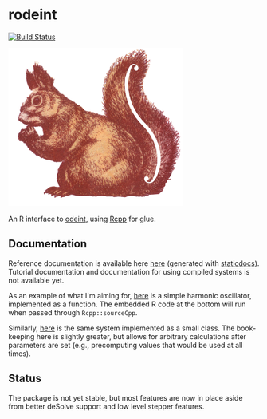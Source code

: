 # rodeint

[![Build Status](https://travis-ci.org/richfitz/rodeint.png?branch=master)](https://travis-ci.org/richfitz/rodeint)

![rodeint logo](https://github.com/richfitz/rodeint/raw/master/extra/rodeint.png)

An R interface to [odeint](http://headmyshoulder.github.io/odeint-v2/downloads.html), using [Rcpp](http://www.rcpp.org/) for glue.

## Documentation
Reference documentation is available here [here](http://richfitz.github.io/rodeint/) (generated with [staticdocs](https://github.com/hadley/staticdocs)).  Tutorial documentation and documentation for using compiled systems is not available yet.

As an example of what I'm aiming for, [here](https://github.com/richfitz/rodeint/blob/master/inst/examples/harmonic_oscillator_cpp.cpp) is a simple harmonic oscillator, implemented as a function.  The embedded R code at the bottom will run when passed through `Rcpp::sourceCpp`.

Similarly, [here](https://github.com/richfitz/rodeint/blob/master/inst/examples/harmonic_oscillator_class.cpp) is the same system implemented as a small class.  The book-keeping here is slightly greater, but allows for arbitrary calculations after parameters are set (e.g., precomputing values that would be used at all times).

## Status

The package is not yet stable, but most features are now in place aside from better deSolve support and low level stepper features.
